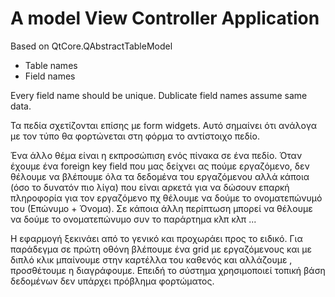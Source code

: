 # A model View Controller Application
Based on QtCore.QAbstractTableModel


- Table names
- Field names

Every field name should be unique.
Dublicate field names assume same data.

Τα πεδία σχετίζονται επίσης με form widgets. Αυτό σημαίνει ότι ανάλογα με τον τύπο θα φορτώνεται στη φόρμα το αντίστοιχο πεδίο.

Ένα άλλο θέμα είναι η εκπροσώπιση ενός πίνακα σε ένα πεδίο. Όταν έχουμε ένα foreign key field που μας δείχνει ας πούμε εργαζόμενο, δεν θέλουμε να βλέπουμε όλα τα δεδομένα του εργαζόμενου αλλά κάποια (όσο το δυνατόν πιο λίγα) που είναι αρκετά για να δώσουν επαρκή πληροφορία για τον εργαζόμενο πχ θέλουμε να δούμε το ονοματεπώνυμό του (Επώνυμο + Όνομα). Σε κάποια άλλη περίπτωση μπορεί να θέλουμε να δούμε το ονοματεπώνυμο συν το παράρτημα κλπ κλπ ...

Η εφαρμογή ξεκινάει από το γενικό και προχωράει προς το ειδικό.
Για παράδεγμα σε πρώτη οθόνη βλέπουμε ένα grid με εργαζόμενους και με διπλό κλικ μπαίνουμε στην καρτέλλα του καθενός και αλλάζουμε , προσθέτουμε η διαγράφουμε. Επειδή το σύστημα χρησιμοποιεί τοπική βάση δεδομένων δεν υπάρχει πρόβλημα φορτώματος.









